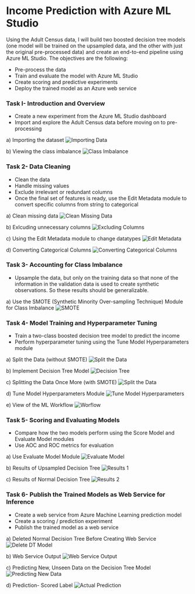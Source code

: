 # Income Prediction with Azure ML Studio

Using the Adult Census data, I will build two boosted decision tree models (one model will be trained on the upsampled data, and the other with just the original pre-processed data) and create an end-to-end pipeline using Azure ML Studio. The objectives are the following:

- Pre-process the data
- Train and evaluate the model with Azure ML Studio
- Create scoring and predictive experiments
- Deploy the trained model as an Azure web service

### Task I- Introduction and Overview

- Create a new experiment from the Azure ML Studio dashboard
- Import and explore the Adult Census data before moving on to pre-processing

a) Importing the dataset
![Importing Data](images/Data-1.png)

b) Viewing the class imbalance
![Class Imbalance](images/Class-Imbalance-2.png)

### Task 2- Data Cleaning

- Clean the data
- Handle missing values
- Exclude irrelevant or redundant columns
- Once the final set of features is ready, use the Edit Metadata module to convert specific columns from string to categorical

a) Clean missing data
![Clean Missing Data](images/Clean-Missing-Data-3.png)

b) Exlcuding unnecessary columns
![Excluding Columns](images/Excluding-Columns-4.png)

c) Using the Edit Metadata module to change datatypes
![Edit Metadata](images/Edit-Metadata-5.png)

d) Converting Categorical Columns
![Converting Categorical Columns](images/Converting-Cat-Columns-6.png)

### Task 3- Accounting for Class Imbalance

- Upsample the data, but only on the training data so that none of the information in the validation data is used to create synthetic observations. So these results should be generalizable.

a) Use the SMOTE (Synthetic Minority Over-sampling Technique) Module for Class Imbalance
![SMOTE](images/Smote-7.png)

### Task 4- Model Training and Hyperparameter Tuning

- Train a two-class boosted decision tree model to predict the income
- Perform hyperparameter tuning using the Tune Model Hyperparameters module

a) Split the Data (without SMOTE)
![Split the Data](images/Split-Data-8.png)

b) Implement Decision Tree Model
![Decision Tree](images/Decision-Tree-9.png)

c) Splitting the Data Once More (with SMOTE)
![Split the Data](images/Split-Data-10.png)

d) Tune Model Hyperparameters Module
![Tune Model Hyperparameters](images/Tune-Model-11.png)

e) View of the ML Workflow
![Worflow](images/Worflow-12.png)

### Task 5- Scoring and Evaluating Models

- Compare how the two models perform using the Score Model and Evaluate Model modules
- Use AOC and ROC metrics for evaluation

a) Use Evaluate Model Module 
![Evaluate Model](images/Score-Evaluate-Model-13.png)

b) Results of Upsampled Decision Tree
![Results 1](images/Results-14.png)

c) Results of Normal Decision Tree
![Results 2](imagaes/Results-15.png)

### Task 6- Publish the Trained Models as Web Service for Inference

- Create a web service from Azure Machine Learning prediction model
- Create a scoring / prediction experiment
- Publish the trained model as a web service

a) Deleted Normal Decision Tree Before Creating Web Service
![Delete DT Model](images/Deleted-Normal-DT-16.png)

b) Web Service Output
![Web Service Output](images/Web-Service-Output-17.png)

c) Predicting New, Unseen Data on the Decision Tree Model
![Predicting New Data](images/New-Data-Prediction-18.png)

d) Prediction- Scored Label
![Actual Prediction](images/Model-Prediction-19.png)
